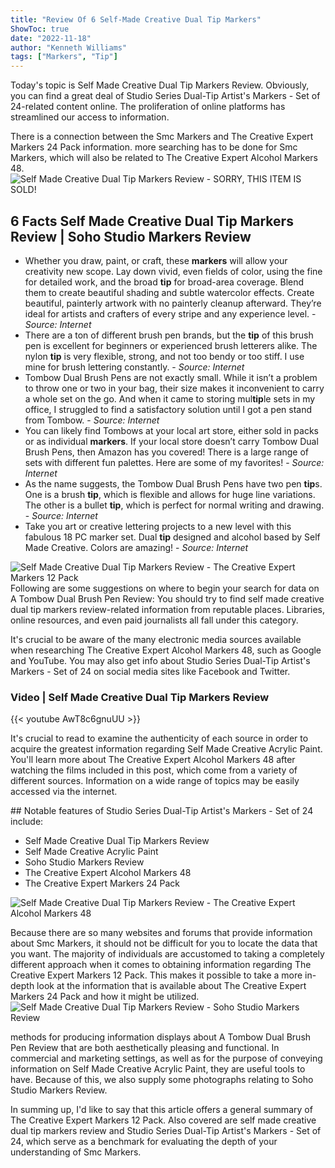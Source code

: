 ```yaml
---
title: "Review Of 6 Self-Made Creative Dual Tip Markers"
ShowToc: true 
date: "2022-11-18"
author: "Kenneth Williams" 
tags: ["Markers", "Tip"]
---
```


Today's topic is Self Made Creative Dual Tip Markers Review. Obviously, you can find a great deal of Studio Series Dual-Tip Artist's Markers - Set of 24-related content online. The proliferation of online platforms has streamlined our access to information.

There is a connection between the Smc Markers and The Creative Expert Markers 24 Pack information. more searching has to be done for Smc Markers, which will also be related to The Creative Expert Alcohol Markers 48.
<img loading="lazy" src="https://www.ubuy.co.th/productimg/?image=aHR0cHM6Ly9pbWFnZXMtbmEuc3NsLWltYWdlcy1hbWF6b24uY29tL2ltYWdlcy9JLzgxTlhCdnhTUUdMLl9TUzQwMF8uanBn.jpg" onerror="this.onerror=null;this.src='https://blogger.googleusercontent.com/img/a/AVvXsEhe7F7TRXHtjiKvHb5vS7DmnxvpHiDyoYyYvm1nHB3Qp2_w3BnM6A2eq4v7FYxCC9bfZt3a9vIMtAYEKUiaDQbHMg-ViyGmRIj39MLp0bGFfgfYw1Dc9q_H-T0wiTm3l0Uq42dETrN9eC8aGJ9_IORZsxST1AcLR7np1koOfcc7tnHa4S8Mwz_xD9d0=s16000';" alt="Self Made Creative Dual Tip Markers Review - SORRY, THIS ITEM IS SOLD!" >

## 6 Facts Self Made Creative Dual Tip Markers Review | Soho Studio Markers Review
-   Whether you draw, paint, or craft, these **markers** will allow your creativity new scope. Lay down vivid, even fields of color, using the fine for detailed work, and the broad **tip** for broad-area coverage. Blend them to create beautiful shading and subtle watercolor effects. Create beautiful, painterly artwork with no painterly cleanup afterward. They’re ideal for artists and crafters of every stripe and any experience level. - <cite>Source: Internet</cite>
-   There are a ton of different brush pen brands, but the **tip** of this brush pen is excellent for beginners or experienced brush letterers alike. The nylon **tip** is very flexible, strong, and not too bendy or too stiff. I use mine for brush lettering constantly. - <cite>Source: Internet</cite>
-   Tombow Dual Brush Pens are not exactly small. While it isn’t a problem to throw one or two in your bag, their size makes it inconvenient to carry a whole set on the go. And when it came to storing mul**tip**le sets in my office, I struggled to find a satisfactory solution until I got a pen stand from Tombow. - <cite>Source: Internet</cite>
-   You can likely find Tombows at your local art store, either sold in packs or as individual **markers**. If your local store doesn’t carry Tombow Dual Brush Pens, then Amazon has you covered! There is a large range of sets with different fun palettes. Here are some of my favorites! - <cite>Source: Internet</cite>
-   As the name suggests, the Tombow Dual Brush Pens have two pen **tip**s. One is a brush **tip**, which is flexible and allows for huge line variations. The other is a bullet **tip**, which is perfect for normal writing and drawing. - <cite>Source: Internet</cite>
-   Take you art or creative lettering projects to a new level with this fabulous 18 PC marker set. Dual **tip** designed and alcohol based by Self Made Creative. Colors are amazing! - <cite>Source: Internet</cite>


<img loading="lazy" src="https://venturebeat.com/wp-content/uploads/2019/10/IMG_2307D-e1572529138577.jpeg" onerror="this.onerror=null;this.src='https://blogger.googleusercontent.com/img/a/AVvXsEhe7F7TRXHtjiKvHb5vS7DmnxvpHiDyoYyYvm1nHB3Qp2_w3BnM6A2eq4v7FYxCC9bfZt3a9vIMtAYEKUiaDQbHMg-ViyGmRIj39MLp0bGFfgfYw1Dc9q_H-T0wiTm3l0Uq42dETrN9eC8aGJ9_IORZsxST1AcLR7np1koOfcc7tnHa4S8Mwz_xD9d0=s16000';" alt="Self Made Creative Dual Tip Markers Review - The Creative Expert Markers 12 Pack" >
Following are some suggestions on where to begin your search for data on A Tombow Dual Brush Pen Review:
You should try to find self made creative dual tip markers review-related information from reputable places. Libraries, online resources, and even paid journalists all fall under this category.

It's crucial to be aware of the many electronic media sources available when researching The Creative Expert Alcohol Markers 48, such as Google and YouTube. You may also get info about Studio Series Dual-Tip Artist's Markers - Set of 24 on social media sites like Facebook and Twitter.

### Video | Self Made Creative Dual Tip Markers Review
{{< youtube AwT8c6gnuUU >}} 


It's crucial to read to examine the authenticity of each source in order to acquire the greatest information regarding Self Made Creative Acrylic Paint.
You'll learn more about The Creative Expert Alcohol Markers 48 after watching the films included in this post, which come from a variety of different sources. Information on a wide range of topics may be easily accessed via the internet.
<script async="async" data-cfasync="false" src="//normallydemandedalter.com/fe63df3c5408708b15d8dc3d9b206b31/invoke.js"></script>
<div id="container-fe63df3c5408708b15d8dc3d9b206b31"></div>
## Notable features of Studio Series Dual-Tip Artist's Markers - Set of 24 include:

- Self Made Creative Dual Tip Markers Review
- Self Made Creative Acrylic Paint
- Soho Studio Markers Review
- The Creative Expert Alcohol Markers 48
- The Creative Expert Markers 24 Pack

 <img loading="lazy" src="https://pathkiller-com.3dcartstores.com/assets/images/photos/303464.JPG" onerror="this.onerror=null;this.src='https://blogger.googleusercontent.com/img/a/AVvXsEhe7F7TRXHtjiKvHb5vS7DmnxvpHiDyoYyYvm1nHB3Qp2_w3BnM6A2eq4v7FYxCC9bfZt3a9vIMtAYEKUiaDQbHMg-ViyGmRIj39MLp0bGFfgfYw1Dc9q_H-T0wiTm3l0Uq42dETrN9eC8aGJ9_IORZsxST1AcLR7np1koOfcc7tnHa4S8Mwz_xD9d0=s16000';" alt="Self Made Creative Dual Tip Markers Review - The Creative Expert Alcohol Markers 48" >

Because there are so many websites and forums that provide information about Smc Markers, it should not be difficult for you to locate the data that you want.
The majority of individuals are accustomed to taking a completely different approach when it comes to obtaining information regarding The Creative Expert Markers 12 Pack. This makes it possible to take a more in-depth look at the information that is available about The Creative Expert Markers 24 Pack and how it might be utilized.
<img loading="lazy" src="https://venturebeat.com/wp-content/uploads/2018/08/LG-Concept-Robots-1.jpg?w=800" onerror="this.onerror=null;this.src='https://blogger.googleusercontent.com/img/a/AVvXsEhe7F7TRXHtjiKvHb5vS7DmnxvpHiDyoYyYvm1nHB3Qp2_w3BnM6A2eq4v7FYxCC9bfZt3a9vIMtAYEKUiaDQbHMg-ViyGmRIj39MLp0bGFfgfYw1Dc9q_H-T0wiTm3l0Uq42dETrN9eC8aGJ9_IORZsxST1AcLR7np1koOfcc7tnHa4S8Mwz_xD9d0=s16000';" alt="Self Made Creative Dual Tip Markers Review - Soho Studio Markers Review" >

methods for producing information displays about A Tombow Dual Brush Pen Review that are both aesthetically pleasing and functional. In commercial and marketing settings, as well as for the purpose of conveying information on Self Made Creative Acrylic Paint, they are useful tools to have. Because of this, we also supply some photographs relating to Soho Studio Markers Review.

In summing up, I'd like to say that this article offers a general summary of The Creative Expert Markers 12 Pack. Also covered are self made creative dual tip markers review and Studio Series Dual-Tip Artist's Markers - Set of 24, which serve as a benchmark for evaluating the depth of your understanding of Smc Markers.
	

